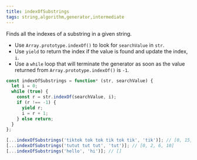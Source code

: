 ```yaml
---
title: indexOfSubstrings
tags: string,algorithm,generator,intermediate
---
```


Finds all the indexes of a substring in a given string.

- Use `Array.prototype.indexOf()` to look for `searchValue` in `str`.
- Use `yield` to return the index if the value is found and update the index, `i`.
- Use a `while` loop that will terminate the generator as soon as the value returned from `Array.prototype.indexOf()` is `-1`.

```js
const indexOfSubstrings = function* (str, searchValue) {
  let i = 0;
  while (true) {
    const r = str.indexOf(searchValue, i);
    if (r !== -1) {
      yield r;
      i = r + 1;
    } else return;
  }
};
```

```js
[...indexOfSubstrings('tiktok tok tok tik tok tik', 'tik')]; // [0, 15, 23]
[...indexOfSubstrings('tutut tut tut', 'tut')]; // [0, 2, 6, 10]
[...indexOfSubstrings('hello', 'hi')]; // []
```
